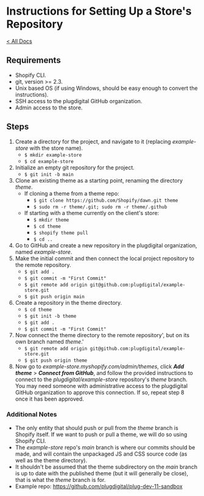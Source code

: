 
# Instructions for Setting Up a Store's Repository

[< All Docs](https://amoser67.github.io/docs/)

## Requirements

- Shopify CLI.
- git, version >= 2.3.
- Unix based OS (if using Windows, should be easy enough to convert the instructions).
- SSH access to the plugdigital GitHub organization.
- Admin access to the store.


## Steps

1. Create a directory for the project, and navigate to it (replacing *example-store* with the store name).
	- `$ mkdir example-store`
	- `$ cd example-store`
2. Initialize an empty git repository for the project.
	- `$ git init -b main`
3. Clone an existing theme as a starting point, renaming the directory *theme*.
	- If cloning a theme from a theme repo:
		- `$ git clone https://github.com/Shopify/dawn.git theme`
		- `$ sudo rm -r theme/.git; sudo rm -r theme/.github`
	- If starting with a theme currently on the client's store:
	 	- `$ mkdir theme`
	 	- `$ cd theme`
		- `$ shopify theme pull`
		- `$ cd ..`
4. Go to GitHub and create a new repository in the plugdigital organization, named *example-store*.
5. Make the initial commit and then connect the local project repository to the remote repository.
	- `$ git add .`
	- `$ git commit -m "First Commit"`
	- `$ git remote add origin git@github.com:plugdigital/example-store.git`
	- `$ git push origin main`
6. Create a repository in the theme directory.
	- `$ cd theme`
	- `$ git init -b theme`
	- `$ git add .`
	- `$ git commit -m "First Commit"`
7. Now connect the theme directory to the remote repository', but on its own branch named *theme*.'
	- `$ git remote add origin git@github.com:plugdigital/example-store.git`
	- `$ git push origin theme`
8. Now go to *example-store.myshopify.com/admin/themes*, click ***Add theme*** > ***Connect from GitHub***, and follow the provided instructions to connect to the *plugdigital/example-store* repository's *theme* branch. You may need someone with administrative access to the plugdigital GitHub organization to approve this connection. If so, repeat step 8 once it has been approved.


### Additional Notes
- The only entity that should push or pull from the *theme* branch is Shopify itself. If we want to push or pull a theme, we will do so using Shopify CLI.
- The *example-store* repo's *main* branch is where our commits should be made, and will contain the unpackaged JS and CSS source code (as well as the theme directory).
- It shouldn't be assumed that the theme subdirectory on the *main* branch is up to date with the published theme (but it will generally be close), that is what the *theme* branch is for.
- Example repo: https://github.com/plugdigital/plug-dev-11-sandbox
